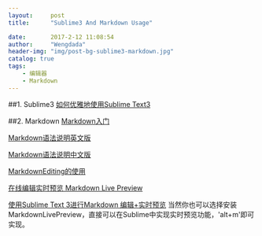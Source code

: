 ```yaml
---
layout:     post
title:      "Sublime3 And Markdown Usage"

date:       2017-2-12 11:08:54
author:     "Wengdada"
header-img: "img/post-bg-sublime3-markdown.jpg"
catalog: true
tags:
    - 编辑器
    - Markdown
---
```




##1. Sublime3
[如何优雅地使用Sublime Text3](http://www.jianshu.com/p/3cb5c6f2421c/)



##2. Markdown
[Markdown入门](http://sspai.com/25137)

[Markdown语法说明英文版](http://daringfireball.net/projects/markdown/syntax)


[Markdown语法说明中文版](http://www.appinn.com/markdown/)



[MarkdownEditing的使用](http://lucifr.com/2012/07/12/markdownediting-for-sublime-text-2/)


[在线编辑实时预览 Markdown Live Preview](http://markdownlivepreview.com/)


[使用Sublime Text 3进行Markdown 编辑+实时预览](http://blog.csdn.net/github_32886825/article/details/52930195) 
当然你也可以选择安装MarkdownLivePreview，直接可以在Sublime中实现实时预览功能，'alt+m'即可实现。


